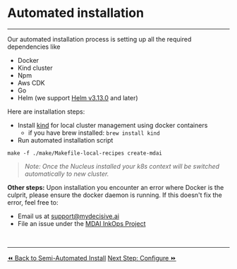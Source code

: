 # Automated installation
----

Our automated installation process is setting up all the required dependencies like
- Docker
- Kind cluster
- Npm
- Aws CDK
- Go
- Helm (we support [Helm v3.13.0](https://github.com/helm/helm/releases/tag/v3.13.0) and later)

Here are installation steps:

- Install [kind](https://kind.sigs.k8s.io/docs/user/quick-start/) for local cluster management using docker containers
   - if you have brew installed: `brew install kind`
- Run automated installation script

```shell
make -f ./make/Makefile-local-recipes create-mdai
```

>_Note: Once the Nucleus installed your k8s context will be switched automatically to new cluster._

<div class="warning">
   <b>Other steps:</b>
   Upon installation you encounter an error where Docker is the culprit, please ensure the docker daemon is running. If this doesn't fix the error, feel free to:
   <ul>
      <li>
         Email us at <a href="mailto:support@mydecisive.ai">support@mydecisive.ai</a>
      </li>
      <li>
         File an issue under the <a href="https://github.com/DecisiveAI/mdai-inkops">MDAI InkOps Project</a>
      </li>
   </ul>
</div>

<br />

----

<span class="left"><a href="./semiautomated-install.md">⏪ Back to Semi-Automated Install</a></span>
<span class="right"><a href="./configure.md">Next Step: Configure ⏩</a></span>
